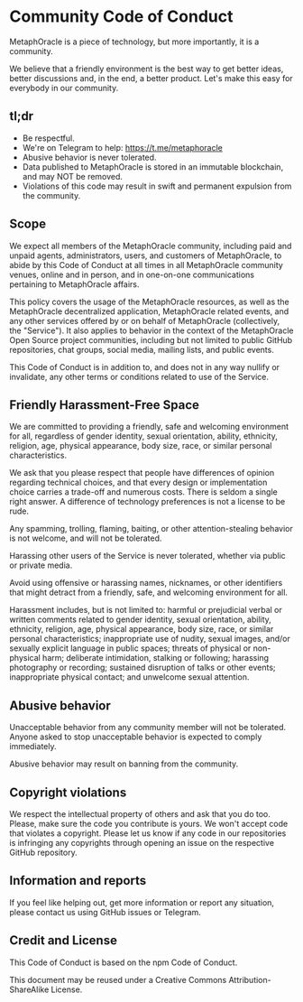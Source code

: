 # Community Code of Conduct

MetaphOracle is a piece of technology, but more importantly, it is a community.

We believe that a friendly environment is the best way to get better ideas, better discussions and, in the end, a better product. Let's make this easy for everybody in our community.

## tl;dr
- Be respectful.
- We're on Telegram to help: https://t.me/metaphoracle
- Abusive behavior is never tolerated.
- Data published to MetaphOracle is stored in an immutable blockchain, and may NOT be removed.
- Violations of this code may result in swift and permanent expulsion from the community.


## Scope
We expect all members of the MetaphOracle community, including paid and unpaid agents, administrators, users, and customers of MetaphOracle, to abide by this Code of Conduct at all times in all MetaphOracle community venues, online and in person, and in one-on-one communications pertaining to MetaphOracle affairs.

This policy covers the usage of the MetaphOracle resources, as well as the MetaphOracle decentralized application, MetaphOracle related events, and any other services offered by or on behalf of MetaphOracle (collectively, the "Service"). It also applies to behavior in the context of the MetaphOracle Open Source project communities, including but not limited to public GitHub repositories, chat groups, social media, mailing lists, and public events.

This Code of Conduct is in addition to, and does not in any way nullify or invalidate, any other terms or conditions related to use of the Service.


## Friendly Harassment-Free Space
We are committed to providing a friendly, safe and welcoming environment for all, regardless of gender identity, sexual orientation, ability, ethnicity, religion, age, physical appearance, body size, race, or similar personal characteristics.

We ask that you please respect that people have differences of opinion regarding technical choices, and that every design or implementation choice carries a trade-off and numerous costs. There is seldom a single right answer. A difference of technology preferences is not a license to be rude.

Any spamming, trolling, flaming, baiting, or other attention-stealing behavior is not welcome, and will not be tolerated.

Harassing other users of the Service is never tolerated, whether via public or private media.

Avoid using offensive or harassing names, nicknames, or other identifiers that might detract from a friendly, safe, and welcoming environment for all.

Harassment includes, but is not limited to: harmful or prejudicial verbal or written comments related to gender identity, sexual orientation, ability, ethnicity, religion, age, physical appearance, body size, race, or similar personal characteristics; inappropriate use of nudity, sexual images, and/or sexually explicit language in public spaces; threats of physical or non-physical harm; deliberate intimidation, stalking or following; harassing photography or recording; sustained disruption of talks or other events; inappropriate physical contact; and unwelcome sexual attention.


## Abusive behavior
Unacceptable behavior from any community member will not be tolerated. Anyone asked to stop unacceptable behavior is expected to comply immediately.

Abusive behavior may result on banning from the community.


## Copyright violations
We respect the intellectual property of others and ask that you do too. Please, make sure the code you contribute is yours. We won't accept code that violates a copyright. Please let us know if any code in our repositories is infringing any copyrights through opening an issue on the respective GitHub repository.


## Information and reports
If you feel like helping out, get more information or report any situation, please contact us using GitHub issues or Telegram.


## Credit and License
This Code of Conduct is based on the npm Code of Conduct.

This document may be reused under a Creative Commons Attribution-ShareAlike License.

